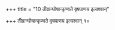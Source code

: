 +++
title = "10 तीव्रान्घोषान्कृण्वते वृषपाणय इत्यश्वान्"

+++
तीव्रान्घोषान्कृण्वते वृषपाणय इत्यश्वान् १०